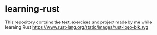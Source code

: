 # learning-rust

This repository contains the test, exercises and project made by me while learning Rust https://www.rust-lang.org/static/images/rust-logo-blk.svg
